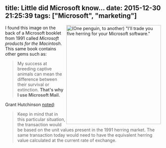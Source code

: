 title: Little did Microsoft know...
date: 2015-12-30 21:25:39
tags: ["Microsoft", "marketing"]
---
<img src="{% asset_path five-herring.png %}" width="306" height="321" align="right" alt="(One penguin, to another) &quot;I'll trade you five herring for your Microsoft software.&quot;"/>

I found this image on the back of a Microsoft booklet from 1991 called *Microsoft products for the Macintosh*. This same book contains other gems such as:
> My success at breeding captive animals can mean the difference between their survival or extinction. **That's why I use Microsoft Mail.**

Grant Hutchinson [noted](http://www.splorp.com/archives/2000_09_01_archive.html):
> Keep in mind that in this particular situation, the transaction would be based on the unit values present in the 1991 herring market. The same transaction today would need to have the equivalent herring value calculated at the current rate of exchange.

<div style="clear: right"></div>
